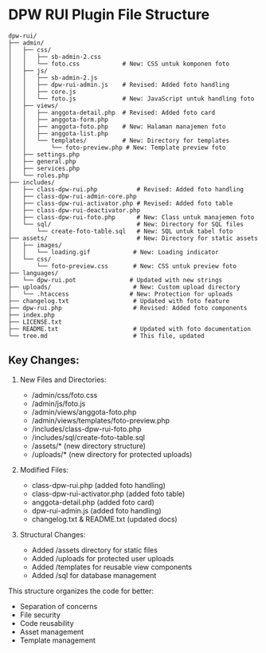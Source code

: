 # DPW RUI Plugin File Structure

```
dpw-rui/
├── admin/
│   ├── css/
│   │   ├── sb-admin-2.css
│   │   └── foto.css            # New: CSS untuk komponen foto
│   ├── js/
│   │   ├── sb-admin-2.js
│   │   ├── dpw-rui-admin.js    # Revised: Added foto handling
│   │   ├── core.js 
│   │   └── foto.js             # New: JavaScript untuk handling foto
│   ├── views/
│   │   ├── anggota-detail.php  # Revised: Added foto card
│   │   ├── anggota-form.php
│   │   ├── anggota-foto.php    # New: Halaman manajemen foto
│   │   ├── anggota-list.php
│   │   └── templates/          # New: Directory for templates
│   │       └── foto-preview.php # New: Template preview foto
│   ├── settings.php
│   ├── general.php
│   ├── services.php
│   └── roles.php
├── includes/
│   ├── class-dpw-rui.php           # Revised: Added foto handling
│   ├── class-dpw-rui-admin-core.php
│   ├── class-dpw-rui-activator.php # Revised: Added foto table
│   ├── class-dpw-rui-deactivator.php
│   ├── class-dpw-rui-foto.php      # New: Class untuk manajemen foto
│   └── sql/                        # New: Directory for SQL files
│       └── create-foto-table.sql   # New: SQL untuk tabel foto
├── assets/                         # New: Directory for static assets
│   ├── images/
│   │   └── loading.gif            # New: Loading indicator
│   └── css/
│       └── foto-preview.css       # New: CSS untuk preview foto
├── languages/
│   └── dpw-rui.pot               # Updated with new strings
├── uploads/                       # New: Custom upload directory
│   └── .htaccess                 # New: Protection for uploads
├── changelog.txt                  # Updated with foto feature
├── dpw-rui.php                    # Revised: Added foto components
├── index.php
├── LICENSE.txt
├── README.txt                     # Updated with foto documentation
└── tree.md                        # This file, updated
```

## Key Changes:

1. New Files and Directories:
   - /admin/css/foto.css
   - /admin/js/foto.js
   - /admin/views/anggota-foto.php
   - /admin/views/templates/foto-preview.php
   - /includes/class-dpw-rui-foto.php
   - /includes/sql/create-foto-table.sql
   - /assets/* (new directory structure)
   - /uploads/* (new directory for protected uploads)

2. Modified Files:
   - class-dpw-rui.php (added foto handling)
   - class-dpw-rui-activator.php (added foto table)
   - anggota-detail.php (added foto card)
   - dpw-rui-admin.js (added foto handling)
   - changelog.txt & README.txt (updated docs)

3. Structural Changes:
   - Added /assets directory for static files
   - Added /uploads for protected user uploads
   - Added /templates for reusable view components
   - Added /sql for database management

This structure organizes the code for better:
- Separation of concerns
- File security
- Code reusability
- Asset management
- Template management